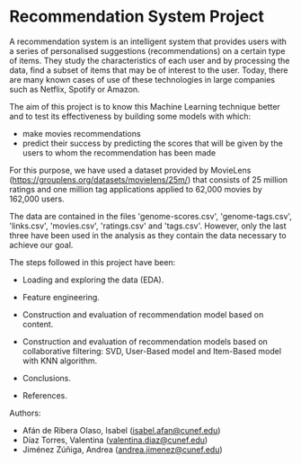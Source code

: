 # Recommendation System Project


A recommendation system is an intelligent system that provides users with a series of personalised suggestions (recommendations) on a certain type of items. They study the characteristics of each user and by processing the data, find a subset of items that may be of interest to the user. Today, there are many known cases of use of these technologies in large companies such as Netflix, Spotify or Amazon.

The aim of this project is to know this Machine Learning technique better and to test its effectiveness by building some models with which:
- make movies recommendations
- predict their success by predicting the scores that will be given by the users to whom the recommendation has been made

For this purpose, we have used a dataset provided by MovieLens (https://grouplens.org/datasets/movielens/25m/) that consists of 25 million ratings and one million tag applications applied to 62,000 movies by 162,000 users.

The data are contained in the files 'genome-scores.csv', 'genome-tags.csv', 'links.csv', 'movies.csv', 'ratings.csv' and 'tags.csv'. However, only the last three have been used in the analysis as they contain the data necessary to achieve our goal.

The steps followed in this project have been:

- Loading and exploring the data (EDA).

- Feature engineering.

- Construction and evaluation of recommendation model based on content.

- Construction and evaluation of recommendation models based on collaborative filtering: SVD, User-Based model and Item-Based model with KNN algorithm.

- Conclusions.

- References.

Authors:
- Afán de Ribera Olaso, Isabel (isabel.afan@cunef.edu)
- Díaz Torres, Valentina (valentina.diaz@cunef.edu)
- Jiménez Zúñiga, Andrea  (andrea.jimenez@cunef.edu)





